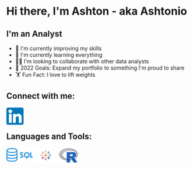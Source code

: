 # Hi there, I'm Ashton - aka Ashtonio 

## I'm an Analyst
- 🔭 I'm currently improving my skills
- 🌱 I'm currently learning everything
- 👯‍♂️ I'm looking to collaborate with other data analysts
- 🥅 2022 Goals: Expand my portfolio to something I'm proud to share
- 🏋️ Fun Fact: I love to lift weights

## Connect with me:
[<img align="left" alt="linkedin.com" width="45px" src="https://github.com/ACKibler/ACKibler/blob/main/Linkedin.png?raw=true" />][linkedin]
<br />
<br />

## Languages and Tools:
<img align="left" alt="linkedin.com" width="69px" src="https://github.com/ACKibler/ACKibler/blob/main/SQL.png?raw=true" />
<img align="left" alt="linkedin.com" width="69px" src="https://github.com/ACKibler/ACKibler/blob/main/Tableau.png?raw=true" />
<img align="left" alt="linkedin.com" width="50px" src="https://github.com/ACKibler/ACKibler/blob/main/R.png?raw=true" />


<br />
<br />




[linkedin]: https://www.linkedin.com/in/ashtonkibler/

